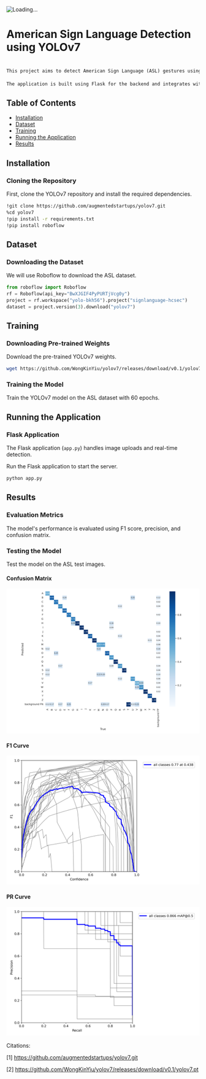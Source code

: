 ![Loading...](https://github.com/adityaazad79/IPL_Score_Predictor_with_Streamlit_Deployment/blob/main/Images/Screenshot_20230513_103444.png?raw=true)

# American Sign Language Detection using YOLOv7
```markdown

This project aims to detect American Sign Language (ASL) gestures using the YOLOv7 object detection model.

The application is built using Flask for the backend and integrates with YOLOv7 for real-time and image-based ASL detection.
```
## Table of Contents
- [Installation](#installation)
- [Dataset](#dataset)
- [Training](#training)
- [Running the Application](#running-the-application)
- [Results](#results)

## Installation

### Cloning the Repository
First, clone the YOLOv7 repository and install the required dependencies.

```bash
!git clone https://github.com/augmentedstartups/yolov7.git
%cd yolov7
!pip install -r requirements.txt
!pip install roboflow
```

## Dataset

### Downloading the Dataset
We will use Roboflow to download the ASL dataset.

```python
from roboflow import Roboflow
rf = Roboflow(api_key="BwXJGIF4PyPURTjVcg0y")
project = rf.workspace("yolo-bkh56").project("signlanguage-hcsec")
dataset = project.version(3).download("yolov7")
```

## Training

### Downloading Pre-trained Weights
Download the pre-trained YOLOv7 weights.

```bash
wget https://github.com/WongKinYiu/yolov7/releases/download/v0.1/yolov7.pt
```

### Training the Model
Train the YOLOv7 model on the ASL dataset with 60 epochs.

<!-- ```bash
%cd yolov7
!python train.py --img 640 --batch 4 --cfg cfg/training/yolov7.yaml --epochs 60 --data signlanguage-3/data.yaml --weights 'yolov7.pt' --cache --device 0
``` -->

## Running the Application

### Flask Application
The Flask application (`app.py`) handles image uploads and real-time detection.

Run the Flask application to start the server.

```bash
python app.py
```

## Results

### Evaluation Metrics
The model's performance is evaluated using F1 score, precision, and confusion matrix.

### Testing the Model
Test the model on the ASL test images.

#### Confusion Matrix 
![image info](Images/Confusion_Matrix.png)

#### F1 Curve
![image info](Images/F1_Curve.png)

#### PR Curve
![image info](Images/PR_Curve.png)



Citations:

[1] https://github.com/augmentedstartups/yolov7.git

[2] https://github.com/WongKinYiu/yolov7/releases/download/v0.1/yolov7.pt